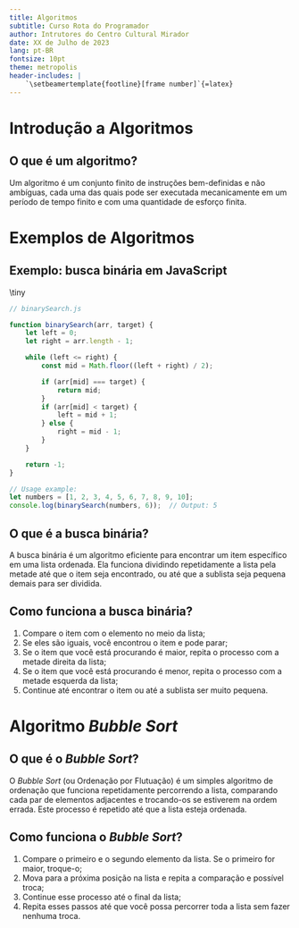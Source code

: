 ```yaml
---
title: Algoritmos
subtitle: Curso Rota do Programador
author: Intrutores do Centro Cultural Mirador
date: XX de Julho de 2023
lang: pt-BR
fontsize: 10pt
theme: metropolis
header-includes: |
    `\setbeamertemplate{footline}[frame number]`{=latex}
---
```


# Introdução a Algoritmos

## O que é um algoritmo?

Um algoritmo é um conjunto finito de instruções bem-definidas e não ambíguas,
cada uma das quais pode ser executada mecanicamente em um período de tempo
finito e com uma quantidade de esforço finita.

# Exemplos de Algoritmos

## Exemplo: busca binária em JavaScript

\tiny
```js
// binarySearch.js

function binarySearch(arr, target) {
    let left = 0;
    let right = arr.length - 1;

    while (left <= right) {
        const mid = Math.floor((left + right) / 2);

        if (arr[mid] === target) {
            return mid;
        }
        if (arr[mid] < target) {
            left = mid + 1;
        } else {
            right = mid - 1;
        }
    }

    return -1;
}

// Usage example:
let numbers = [1, 2, 3, 4, 5, 6, 7, 8, 9, 10];
console.log(binarySearch(numbers, 6));  // Output: 5
```

## O que é a busca binária?

A busca binária é um algoritmo eficiente para encontrar um item específico em
uma lista ordenada. Ela funciona dividindo repetidamente a lista pela metade até
que o item seja encontrado, ou até que a sublista seja pequena demais para ser
dividida.


## Como funciona a busca binária?

1. Compare o item com o elemento no meio da lista;
2. Se eles são iguais, você encontrou o item e pode parar;
3. Se o item que você está procurando é maior, repita o processo com a metade
   direita da lista;
4. Se o item que você está procurando é menor, repita o processo com a metade
   esquerda da lista;
5. Continue até encontrar o item ou até a sublista ser muito pequena.

# Algoritmo _Bubble Sort_

## O que é o _Bubble Sort_?

O _Bubble Sort_ (ou Ordenação por Flutuação) é um simples algoritmo de ordenação
que funciona repetidamente percorrendo a lista, comparando cada par de elementos
adjacentes e trocando-os se estiverem na ordem errada. Este processo é repetido
até que a lista esteja ordenada.

## Como funciona o _Bubble Sort_?

1. Compare o primeiro e o segundo elemento da lista. Se o primeiro for maior,
   troque-o;
2. Mova para a próxima posição na lista e repita a comparação e possível troca;
3. Continue esse processo até o final da lista;
4. Repita esses passos até que você possa percorrer toda a lista sem fazer
   nenhuma troca.

<!-- vim: spelllang=pt_br
-->
